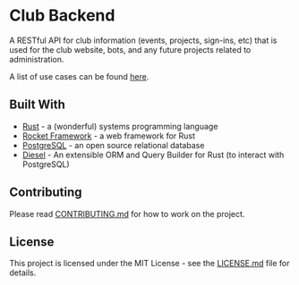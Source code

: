 # Club Backend

A RESTful API for club information (events, projects, sign-ins, etc) that is used for the club website, bots, and any future projects related to administration.

A list of use cases can be found [here](https://github.com/ufosc/club-backend/issues/2).

<!-- ## Getting Started

**A detailed instruction list on what to install and configure to start working on the project.**

### Installing

**Step by step guide**

**Give step**

```
**code to run**
```

**Next step**

```
**code to run**
```

**End with an example of getting some data out of the system or using it for a little demo.**

### Compiling

**Give step**

```
**code to run**
```

**End with an example of getting some data out of the system or using it for a little demo.**

## Deployment

**Additional steps to deploy and run the project** -->

## Built With

- [Rust](https://www.rust-lang.org/en-US/) - a (wonderful) systems programming language
- [Rocket Framework](https://rocket.rs/) - a web framework for Rust
- [PostgreSQL](https://www.postgresql.org/) - an open source relational database
- [Diesel](http://diesel.rs/) - An extensible ORM and Query Builder for Rust (to interact with PostgreSQL)

## Contributing

Please read [CONTRIBUTING.md](CONTRIBUTING.md) for how to work on the project.

## License

This project is licensed under the MIT License - see the [LICENSE.md](LICENSE.md) file for details.
